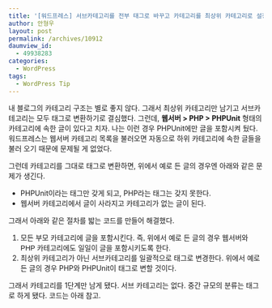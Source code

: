 ```yaml
---
title: '[워드프레스] 서브카테고리를 전부 태그로 바꾸고 카테고리를 최상위 카테고리로 설정하기'
author: 안형우
layout: post
permalink: /archives/10912
daumview_id:
  - 49938283
categories:
  - WordPress
tags:
  - WordPress Tip
---
```

내 블로그의 카테고리 구조는 별로 좋지 않다. 그래서 최상위 카테고리만 남기고 서브카테고리는 모두 태그로 변환하기로 결심했다. 그런데, **웹서버 > PHP > PHPUnit** 형태의 카테고리에 속한 글이 있다고 치자. 나는 이런 경우 PHPUnit에만 글을 포함시켜 뒀다. 워드프레스는 웹서버 카테고리 목록을 불러오면 자동으로 하위 카테고리에 속한 글들을 불러 오기 때문에 문제될 게 없었다.

그런데 카테고리를 그대로 태그로 변환하면, 위에서 예로 든 글의 경우엔 아래와 같은 문제가 생긴다.

*   PHPUnit이라는 태그만 갖게 되고, PHP라는 태그는 갖지 못한다.
*   웹서버 카테고리에서 글이 사라지고 카테고리가 없는 글이 된다.

그래서 아래와 같은 절차를 밟는 코드를 만들어 해결했다.

1.  <span style="font-family: Arial, 'apple sd gothic neo', 'malgun gothic';">모든 부모 카테고리에 글을 포함시킨다. 즉, 위에서 예로 든 글의 경우 웹서버와 PHP 카테고리에도 일일이 글을 포함시키도록 한다.</span>
2.  최상위 카테고리가 아닌 서브카테고리를 일괄적으로 태그로 변경한다. 위에서 예로 든 글의 경우 PHP와 PHPUnit이 태그로 변할 것이다.

그래서 카테고리를 1단계만 남게 됐다. 서브 카테고리는 없다. 중간 규모의 분류는 태그로 하게 됐다. 코드는 아래 참고.
